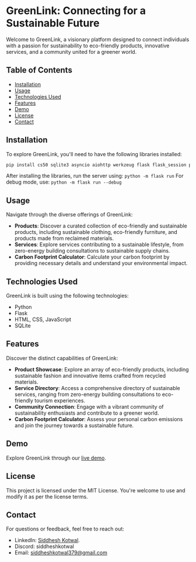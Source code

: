 # GreenLink: Connecting for a Sustainable Future

Welcome to GreenLink, a visionary platform designed to connect individuals with a passion for sustainability to eco-friendly products, innovative services, and a community united for a greener world.

## Table of Contents
- [Installation](#installation)
- [Usage](#usage)
- [Technologies Used](#technologies-used)
- [Features](#features)
- [Demo](#demo)
- [License](#license)
- [Contact](#contact)

## Installation
To explore GreenLink, you'll need to have the following libraries installed:
```bash
pip install cs50 sqlite3 asyncio aiohttp werkzeug flask flask_session pandas gunicorn
```
After installing the libraries, run the server using:
```python -m flask run```
For debug mode, use:
```python -m flask run --debug```

## Usage
Navigate through the diverse offerings of GreenLink:

* **Products**: Discover a curated collection of eco-friendly and sustainable products, including sustainable clothing, eco-friendly furniture, and products made from reclaimed materials.
* **Services**: Explore services contributing to a sustainable lifestyle, from zero-energy building consultations to sustainable supply chains.
* **Carbon Footprint Calculator**: Calculate your carbon footprint by providing necessary details and understand your environmental impact.

## Technologies Used
GreenLink is built using the following technologies:

* Python
* Flask
* HTML, CSS, JavaScript
* SQLite

## Features
Discover the distinct capabilities of GreenLink:

- **Product Showcase**: Explore an array of eco-friendly products, including sustainable fashion and innovative items crafted from recycled materials.
- **Service Directory**: Access a comprehensive directory of sustainable services, ranging from zero-energy building consultations to eco-friendly tourism experiences.
- **Community Connection**: Engage with a vibrant community of sustainability enthusiasts and contribute to a greener world.
- **Carbon Footprint Calculator**: Assess your personal carbon emissions and join the journey towards a sustainable future.

## Demo
Explore GreenLink through our [live demo](https://greenlink.onrender.com/).

## License
This project is licensed under the MIT License. You're welcome to use and modify it as per the license terms.

## Contact
For questions or feedback, feel free to reach out:

- LinkedIn: [Siddhesh Kotwal](https://www.linkedin.com/in/siddhesh-kotwal-6386b8265).
- Discord: siddheshkotwal
- Email: siddheshkotwal379@gmail.com
